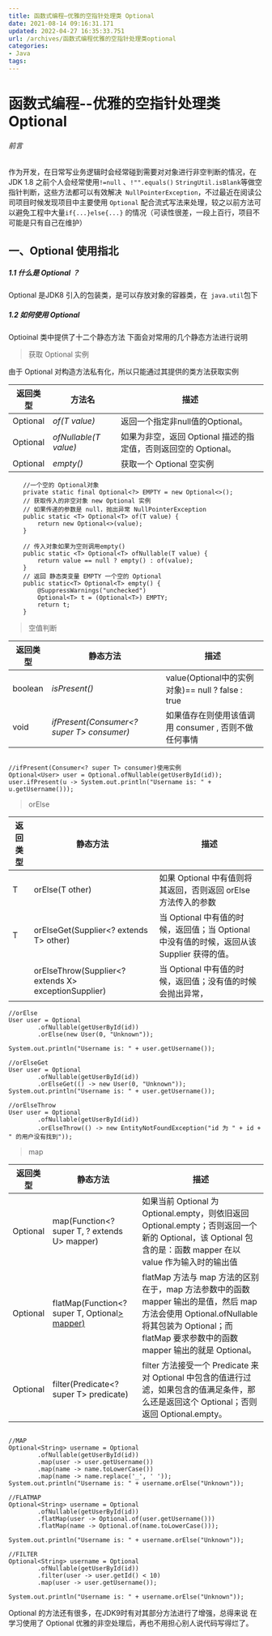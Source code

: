 ```yaml
---
title: 函数式编程–优雅的空指针处理类 Optional
date: 2021-08-14 09:16:31.171
updated: 2022-04-27 16:35:33.751
url: /archives/函数式编程优雅的空指针处理类optional
categories: 
- Java
tags: 
---
```




# 函数式编程--优雅的空指针处理类 Optional

######  前言

作为开发，在日常写业务逻辑时会经常碰到需要对对象进行非空判断的情况，在 JDK 1.8 之前个人会经常使用```!=null``` 、```!"".equals()``` ```StringUtil.isBlank```等做空指针判断，这些方法都可以有效解决``` NullPointerException```，不过最近在阅读公司项目时候发现项目中主要使用    ```Optional``` 配合流式写法来处理，较之以前方法可以避免工程中大量```if{...}else{...}``` 的情况（可读性很差，一段上百行，项目不可能是只有自己在维护）

##  一、Optional 使用指北
##### 1.1 什么是 Optional ？
Optional 是JDK8 引入的包装类，是可以存放对象的容器类，在``` java.util```包下
##### 1.2 如何使用 Optional 
Optioinal 类中提供了十二个静态方法 下面会对常用的几个静态方法进行说明

> 获取 Optional 实例

由于 Optional 对构造方法私有化，所以只能通过其提供的类方法获取实例

| 返回类型         | 方法名          | 描述 |
| ---------------- | --------------- | ---- |
| <T> Optional | *of(T value)* | 返回一个指定非null值的Optional。 |
| <T> Optional | *ofNullable(T value)* | 如果为非空，返回 Optional 描述的指定值，否则返回空的 Optional。 |
| <T> Optional | *empty()* | 获取一个 Optional 空实例 |

```
    //一个空的 Optional对象
    private static final Optional<?> EMPTY = new Optional<>();
    // 获取传入的非空对象 new Optional 实例 
    // 如果传递的参数是 null，抛出异常 NullPointerException
    public static <T> Optional<T> of(T value) {
        return new Optional<>(value);
    }

	// 传入对象如果为空则调用empty() 
    public static <T> Optional<T> ofNullable(T value) {
        return value == null ? empty() : of(value);
    }
    // 返回 静态类变量 EMPTY 一个空的 Optional
    public static<T> Optional<T> empty() {
        @SuppressWarnings("unchecked")
        Optional<T> t = (Optional<T>) EMPTY;
        return t;
    }
```

> 空值判断

| 返回类型 | 静态方法                                  | 描述                                                 |
| -------- | ----------------------------------------- | ---------------------------------------------------- |
| boolean  | *isPresent()*                             | value(Optional中的实例对象)== null ? false : true    |
| void     | *ifPresent(Consumer<? super T> consumer)* | 如果值存在则使用该值调用 consumer , 否则不做任何事情 |

```

//ifPresent(Consumer<? super T> consumer)使用实例
Optional<User> user = Optional.ofNullable(getUserById(id));
user.ifPresent(u -> System.out.println("Username is: " + u.getUsername()));
```

> orElse

| 返回类型              | 静态方法                                             | 描述                                                         |
| --------------------- | ---------------------------------------------------- | ------------------------------------------------------------ |
| T                     | orElse(T other)                                      | 如果 Optional 中有值则将其返回，否则返回 orElse 方法传入的参数 |
| T                     | orElseGet(Supplier<? extends T> other)               | 当 Optional 中有值的时候，返回值；当 Optional 中没有值的时候，返回从该 Supplier 获得的值。 |
| <X extends Throwable> | orElseThrow(Supplier<? extends X> exceptionSupplier) | 当 Optional 中有值的时候，返回值；没有值的时候会抛出异常，   |

```
//orElse
User user = Optional
        .ofNullable(getUserById(id))
        .orElse(new User(0, "Unknown"));
        
System.out.println("Username is: " + user.getUsername());

//orElseGet
User user = Optional
        .ofNullable(getUserById(id))
        .orElseGet(() -> new User(0, "Unknown"));
System.out.println("Username is: " + user.getUsername());

//orElseThrow
User user = Optional
        .ofNullable(getUserById(id))
        .orElseThrow(() -> new EntityNotFoundException("id 为 " + id + " 的用户没有找到"));
```

> map

| 返回类型    | 静态方法                                         | 描述                                                         |
| ----------- | ------------------------------------------------ | ------------------------------------------------------------ |
| Optional<U> | map(Function<? super T, ? extends U> mapper)     | 如果当前 Optional 为 Optional.empty，则依旧返回 Optional.empty；否则返回一个新的 Optional，该 Optional 包含的是：函数 mapper 在以 value 作为输入时的输出值 |
| Optional<U> | flatMap(Function<? super T, Optional<U>> mapper) | flatMap 方法与 map 方法的区别在于，map 方法参数中的函数 mapper 输出的是值，然后 map 方法会使用 Optional.ofNullable 将其包装为 Optional；而 flatMap 要求参数中的函数 mapper 输出的就是 Optional。 |
| Optional<T> | filter(Predicate<? super T> predicate)           | filter 方法接受一个 Predicate 来对 Optional 中包含的值进行过滤，如果包含的值满足条件，那么还是返回这个 Optional；否则返回 Optional.empty。 |

```

//MAP
Optional<String> username = Optional
        .ofNullable(getUserById(id))
        .map(user -> user.getUsername())
        .map(name -> name.toLowerCase())
        .map(name -> name.replace('_', ' '));
System.out.println("Username is: " + username.orElse("Unknown"));

//FLATMAP
Optional<String> username = Optional
        .ofNullable(getUserById(id))
        .flatMap(user -> Optional.of(user.getUsername()))
        .flatMap(name -> Optional.of(name.toLowerCase()));
        
System.out.println("Username is: " + username.orElse("Unknown"));

//FILTER
Optional<String> username = Optional
        .ofNullable(getUserById(id))
        .filter(user -> user.getId() < 10)
        .map(user -> user.getUsername());
        
System.out.println("Username is: " + username.orElse("Unknown"));
```

Optional 的方法还有很多，在JDK9时有对其部分方法进行了增强，总得来说 在学习使用了 Optional 优雅的非空处理后，再也不用担心别人说代码写得烂了。
